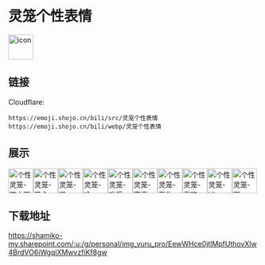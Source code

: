 # 灵笼个性表情
<img src="https://emoji.shojo.cn/bili/src/灵笼个性表情/icon.png" width="50" height="50" alt="icon">

## 链接
Cloudflare:
```
https://emoji.shojo.cn/bili/src/灵笼个性表情
https://emoji.shojo.cn/bili/webp/灵笼个性表情
```
## 展示
<img src="https://emoji.shojo.cn/bili/src/灵笼个性表情/个性灵笼-暗中观察.png" width="50" height="50" alt="个性灵笼-暗中观察"><img src="https://emoji.shojo.cn/bili/src/灵笼个性表情/个性灵笼-开心.png" width="50" height="50" alt="个性灵笼-开心"><img src="https://emoji.shojo.cn/bili/src/灵笼个性表情/个性灵笼-哭.png" width="50" height="50" alt="个性灵笼-哭"><img src="https://emoji.shojo.cn/bili/src/灵笼个性表情/个性灵笼-冷.png" width="50" height="50" alt="个性灵笼-冷"><img src="https://emoji.shojo.cn/bili/src/灵笼个性表情/个性灵笼-难受.png" width="50" height="50" alt="个性灵笼-难受"><img src="https://emoji.shojo.cn/bili/src/灵笼个性表情/个性灵笼-窃喜.png" width="50" height="50" alt="个性灵笼-窃喜"><img src="https://emoji.shojo.cn/bili/src/灵笼个性表情/个性灵笼-石化.png" width="50" height="50" alt="个性灵笼-石化"><img src="https://emoji.shojo.cn/bili/src/灵笼个性表情/个性灵笼-喜欢.png" width="50" height="50" alt="个性灵笼-喜欢"><img src="https://emoji.shojo.cn/bili/src/灵笼个性表情/个性灵笼-凶.png" width="50" height="50" alt="个性灵笼-凶"><img src="https://emoji.shojo.cn/bili/src/灵笼个性表情/个性灵笼-耶.png" width="50" height="50" alt="个性灵笼-耶">

## 下载地址

https://shamiko-my.sharepoint.com/:u:/g/personal/img_yuru_pro/EewWHce0jtlMpfUthovXlw4BrdVO6iWgqiXMwvzfiKf8gw